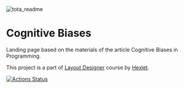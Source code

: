 ![tota_readme](https://user-images.githubusercontent.com/101742125/194591613-f01227d6-6543-4665-8431-bca1f1cc7abb.png)
# Cognitive Biases 

Landing page based on the materials of the article Cognitive Biases in Programming.

This project is a part of [Layout Designer](https://ru.hexlet.io/professions/layout-designer) course by [Hexlet](https://ru.hexlet.io/).


[![Actions Status](https://github.com/CerberStrix/layout-designer-project-58/workflows/hexlet-check/badge.svg)](https://github.com/CerberStrix/layout-designer-project-58/actions)
